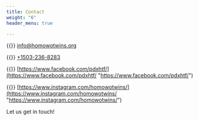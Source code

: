 ```yaml
---
title: Contact
weight: "6"
header_menu: true

---
```

{{<icon class="fa fa-envelope">}} [info@homowotwins.org](mailto:info@homowotwins.org)

{{<icon class="fa fa-phone">}} [+1503-236-8283](tel:+15032368283)

{{<icon class="fa fa-facebook">}} [https://www.facebook.com/pdxhtf/](https://www.facebook.com/pdxhtf/ "https://www.facebook.com/pdxhtf/")

{{<icon class="fa fa-instagram">}} [https://www.instagram.com/homowotwins/](https://www.instagram.com/homowotwins/ "https://www.instagram.com/homowotwins/")

Let us get in touch!